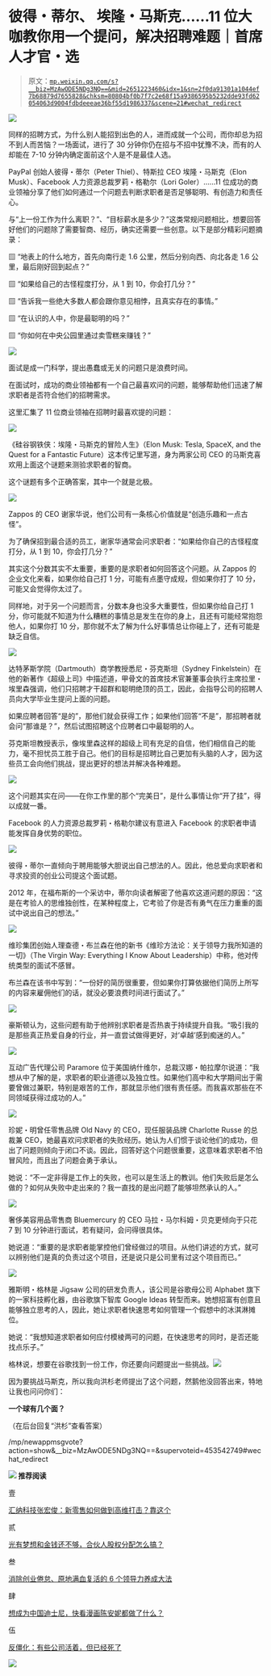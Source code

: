 # 彼得・蒂尔、 埃隆・马斯克……11 位大咖教你用一个提问，解决招聘难题｜首席人才官・选

> 原文：[`mp.weixin.qq.com/s?__biz=MzAwODE5NDg3NQ==&mid=2651223460&idx=1&sn=2f0da91301a1044ef7b68879d7655828&chksm=80804bf0b7f7c2e68f15a9386595b5232dde93fd62054063d9004fdbdeeeae36bf55d1986337&scene=21#wechat_redirect`](http://mp.weixin.qq.com/s?__biz=MzAwODE5NDg3NQ==&mid=2651223460&idx=1&sn=2f0da91301a1044ef7b68879d7655828&chksm=80804bf0b7f7c2e68f15a9386595b5232dde93fd62054063d9004fdbdeeeae36bf55d1986337&scene=21#wechat_redirect)

![](img/939bd17f305dabd33778ea23de054045.png)

同样的招聘方式，为什么别人能招到出色的人，进而成就一个公司，而你却总为招不到人而苦恼？一场面试，进行了 30 分钟你仍在招与不招中犹豫不决，而有的人却能在 7-10 分钟内确定面前这个人是不是最佳人选。

PayPal 创始人彼得・蒂尔（Peter Thiel）、特斯拉 CEO 埃隆・马斯克（Elon Musk）、Facebook 人力资源总裁罗莉・格勒尔（Lori Goler）……11 位成功的商业领袖分享了他们如何通过一个问题去判断求职者是否足够聪明、有创造力和责任心。

与“上一份工作为什么离职？”、“目标薪水是多少？”这类常规问题相比，想要回答好他们的问题除了需要智商、经历，确实还需要一些创意。以下是部分精彩问题摘录：

▨ “地表上的什么地方，首先向南行走 1.6 公里，然后分别向西、向北各走 1.6 公里，最后刚好回到起点？”

▨ “如果给自己的古怪程度打分，从 1 到 10，你会打几分？”

▨ “告诉我一些绝大多数人都会跟你意见相悖，且真实存在的事情。”

▨ “在认识的人中，你是最聪明的吗？”

▨ “你如何在中央公园里通过卖雪糕来赚钱？”

![](img/93686e7b0a6eb7320aac84fbaa86ec68.png)

面试是成一门科学，提出愚蠢或无关的问题只是浪费时间。

在面试时，成功的商业领袖都有一个自己最喜欢问的问题，能够帮助他们迅速了解求职者是否符合他们的招聘需求。

这里汇集了 11 位商业领袖在招聘时最喜欢提的问题：

![](img/c7b6ef6c063d1d04317db83913088424.png)

《硅谷钢铁侠：埃隆・马斯克的冒险人生》（Elon Musk: Tesla, SpaceX, and the Quest for a Fantastic Future）这本传记里写道，身为两家公司 CEO 的马斯克喜欢用上面这个谜题来测验求职者的智商。

这个谜题有多个正确答案，其中一个就是北极。

![](img/85131a470d82d7cdbe8194d7ba437d72.png)

Zappos 的 CEO 谢家华说，他们公司有一条核心价值就是“创造乐趣和一点古怪”。

为了确保招到最合适的员工，谢家华通常会问求职者：“如果给你自己的古怪程度打分，从 1 到 10，你会打几分？”

其实这个分数其实不太重要，重要的是求职者如何回答这个问题。从 Zappos 的企业文化来看，如果你给自己打 1 分，可能有点墨守成规，但如果你打了 10 分，可能又会觉得你太过了。

同样地，对于另一个问题而言，分数本身也没多大重要性，但如果你给自己打 1 分，你可能就不知道为什么糟糕的事情总是发生在你的身上，且还有可能经常抱怨他人，如果你打 10 分，那你就不太了解为什么好事情总让你碰上了，还有可能是缺乏自信。

![](img/eb0aa6ac1ed7e0de9a881b16f8c3723d.png)

达特茅斯学院（Dartmouth）商学教授悉尼・芬克斯坦（Sydney Finkelstein）在他的新著作《超级上司》中描述道，甲骨文的首席技术官兼董事会执行主席拉里・埃里森强调，他们只招聘才干超群和聪明绝顶的员工，因此，会指导公司的招聘人员向大学毕业生提问上面的问题。

如果应聘者回答“是的”，那他们就会获得工作；如果他们回答“不是”，那招聘者就会问“那谁是？”，然后试图招聘这个应聘者口中最聪明的人。

芬克斯坦教授表示，像埃里森这样的超级上司有充足的自信，他们相信自己的能力，毫不担忧员工胜于自己。他们的目标是招聘比自己更加有头脑的人才，因为这些员工会向他们挑战，提出更好的想法并解决各种难题。

![](img/2f8c5ad6b3347175f4e6d26eb90f58ae.png)

这个问题其实在问——在你工作里的那个“完美日”，是什么事情让你“开了挂”，得以成就一番。

Facebook 的人力资源总裁罗莉・格勒尔建议有意进入 Facebook 的求职者申请能发挥自身优势的职位。

![](img/fb635e84db5f164ae656c7607b723d39.png)

彼得・蒂尔一直倾向于聘用能够大胆说出自己想法的人。因此，他总爱向求职者和寻求投资的创业公司提这个面试题。

2012 年，在福布斯的一个采访中，蒂尔向读者解密了他喜欢这道问题的原因：“这是在考验人的思维独创性，在某种程度上，它考验了你是否有勇气在压力重重的面试中说出自己的想法。”

![](img/b097c6e2156fa14a1f5cbd344385afc5.png)

维珍集团创始人理查德・布兰森在他的新书《维珍方法论：关于领导力我所知道的一切》（The Virgin Way: Everything I Know About Leadership）中称，他对传统类型的面试不感冒。

布兰森在该书中写到：“一份好的简历很重要，但如果你打算依据他们简历上所写的内容来雇佣他们的话，就没必要浪费时间进行面试了。”

![](img/01f3a064c855acaddf749bea9d4371f7.png)

豪斯顿认为，这些问题有助于他辨别求职者是否热衷于持续提升自我。“吸引我的是那些真正热爱自身的行业，并一直尝试做得更好，对‘卓越’感到痴迷的人。”

![](img/7c4530712f52a2e48531347159aaea00.png)

互动广告代理公司 Paramore 位于美国纳什维尔，总裁汉娜・帕拉摩尔说道：“我想从中了解的是，求职者的职业道德以及独立性。如果他们高中和大学期间出于需要曾做过兼职，特别是艰苦的工作，那就显示他们很有责任感。而我喜欢那些在不同领域获得过成功的人。”

![](img/b7298796629acd9afa19c9e9a7100bf4.png)

珍妮・明曾任零售品牌 Old Navy 的 CEO，现任服装品牌 Charlotte Russe 的总裁兼 CEO，她最喜欢问求职者的失败经历。她认为人们惯于谈论他们的成功，但出了问题则倾向于闭口不谈。因此，回答好这个问题很重要，这意味着求职者不怕冒风险，而且出了问题会勇于承认。

她说：“不一定非得是工作上的失败，也可以是生活上的教训。他们失败后是怎么做的？如何从失败中走出来的？我一直找的是出问题了能够坦然承认的人。”

![](img/4e85d4b6fbe0e44b55df326896a48dac.png)

奢侈美容用品零售商 Bluemercury 的 CEO 马拉・马尔科姆・贝克更倾向于只花 7 到 10 分钟进行面试，若有疑问，会问得很具体。

她说道：“重要的是求职者能掌控他们曾经做过的项目。从他们讲述的方式，就可以辨别他们是真的负责过这个项目，还是说只是公司里有过这个项目而已。”

![](img/ca4fca5d146ca21f842293b0b9d7aadf.png)

雅斯明・格林是 Jigsaw 公司的研发负责人，该公司是谷歌母公司 Alphabet 旗下的一家科技孵化器，由谷歌旗下智库 Google Ideas 转型而来。她想招富有创意且能够独立思考的人，因此，她让求职者快速思考如何管理一个假想中的冰淇淋摊位。

她说：“我想知道求职者如何应付模棱两可的问题，在快速思考的同时，是否还能找点乐子。”

格林说，想要在谷歌找到一份工作，你还要向问题提出一些挑战。**![](img/28f61dcf26ae7905461afd8c84de9c20.png)**

因为要挑战马斯克，所以我向洪杉老师提出了这个问题，然鹅他没回答出来，特地让我也问问你们：

**一个球有几个面？**

（在后台回复“洪杉”查看答案）

 /mp/newappmsgvote?action=show&__biz=MzAwODE5NDg3NQ==&supervoteid=453542749#wechat_redirect 

**![](img/a62524d5f60ba2d7ee4f721756c9e56d.png) 推荐阅读**

壹

[汇纳科技张宏俊：新零售如何做到高维打击？靠这个](http://mp.weixin.qq.com/s?__biz=MzAwODE5NDg3NQ==&mid=2651223456&idx=1&sn=fb64de2e41656b75fb81844472dd96a1&chksm=80804bf4b7f7c2e2329bdd23ed01551cb6dc6e2e47b7f123006dc02b6fe654ed90ad948208f8&scene=21#wechat_redirect)

贰

[光有梦想和金钱还不够，合伙人股权分配怎么搞？](http://mp.weixin.qq.com/s?__biz=MzAwODE5NDg3NQ==&mid=2651223431&idx=1&sn=1b91067764fae7cd992a4858a1fcb1c9&chksm=80804bd3b7f7c2c5e12978158d53b22f052cb45eb1d43e7f7223896da4b9a4ec30abfdf95cca&scene=21#wechat_redirect)

叁

[消除创业倦怠、原地满血复活的 6 个领导力养成大法](http://mp.weixin.qq.com/s?__biz=MzAwODE5NDg3NQ==&mid=2651223434&idx=1&sn=014ba06f1a86d0b42e5b412e7b85f29c&chksm=80804bdeb7f7c2c8f6d872601f2e78aba47496930e04c27e31649c770e270ef9aac176383b45&scene=21#wechat_redirect)

肆

[想成为中国迪士尼，快看漫画陈安妮都做了什么？](http://mp.weixin.qq.com/s?__biz=MzAwODE5NDg3NQ==&mid=2651223443&idx=1&sn=af83d11a604cdd5391c0a5c35ec88bf7&chksm=80804bc7b7f7c2d17832b57a418ca6de1f6ad4801f32a55efc347c7b18cdf35261b5a0731716&scene=21#wechat_redirect)

伍

[反僵化：有些公司活着，但已经死了](http://mp.weixin.qq.com/s?__biz=MzAwODE5NDg3NQ==&mid=2651223447&idx=1&sn=d3a42219d4160241969942dd8c5fbbb7&chksm=80804bc3b7f7c2d520a88881e06ce124a41a3d08521cc7e8cf994bf315ef6efd9822209e07c2&scene=21#wechat_redirect)

![](img/a80c1c5e090a0d748e49bd882ca73fad.png)